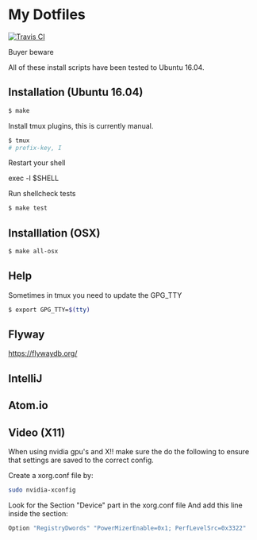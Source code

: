 # My Dotfiles

[![Travis CI](https://travis-ci.org/icirellik/dotfiles.svg?branch=master)](https://travis-ci.org/icirellik/dotfiles)

Buyer beware

All of these install scripts have been tested to Ubuntu 16.04.

## Installation (Ubuntu 16.04)

```sh
$ make
```

Install tmux plugins, this is currently manual.

```sh
$ tmux
# prefix-key, I
```

Restart your shell

exec -l $SHELL

Run shellcheck tests

```sh
$ make test
```

## Installlation (OSX)

```sh
$ make all-osx
```

## Help

Sometimes in tmux you need to update the GPG_TTY

```sh
$ export GPG_TTY=$(tty)
```

## Flyway

https://flywaydb.org/

## IntelliJ

## Atom.io

## Video (X11)

When using nvidia gpu's and X!! make sure the do the following to ensure that
settings are saved to the correct config.

Create a xorg.conf file by:

```sh
sudo nvidia-xconfig
```

Look for the Section "Device" part in the xorg.conf file And add this line
inside the section:

```sh
Option "RegistryDwords" "PowerMizerEnable=0x1; PerfLevelSrc=0x3322"
```
